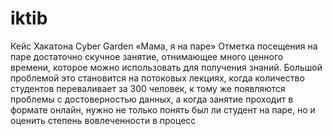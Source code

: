 # iktib
Кейс Хакатона Cyber Garden «Мама, я на паре»
Отметка посещения на паре достаточно скучное занятие, отнимающее
много ценного времени, которое можно использовать для получения
знаний. Большой проблемой это становится на потоковых лекциях, когда
количество студентов переваливает за 300 человек, к тому же появляются
проблемы с достоверностью данных, а когда занятие проходит в формате
онлайн, нужно не только понять был ли студент на паре, но и оценить
степень вовлеченности в процесс
